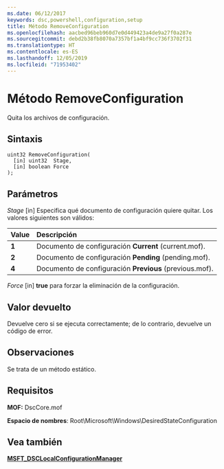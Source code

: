 ```yaml
---
ms.date: 06/12/2017
keywords: dsc,powershell,configuration,setup
title: Método RemoveConfiguration
ms.openlocfilehash: aacbed96beb960d7e0d449423a4de9a27f0a287e
ms.sourcegitcommit: debd2b38fb8070a7357bf1a4bf9cc736f3702f31
ms.translationtype: HT
ms.contentlocale: es-ES
ms.lasthandoff: 12/05/2019
ms.locfileid: "71953402"
---
```

# <a name="removeconfiguration-method"></a>Método RemoveConfiguration

Quita los archivos de configuración.

## <a name="syntax"></a>Sintaxis

```mof
uint32 RemoveConfiguration(
  [in] uint32  Stage,
  [in] boolean Force
);
```

## <a name="parameters"></a>Parámetros

*Stage* \[in\] Especifica qué documento de configuración quiere quitar. Los valores siguientes son válidos:

|Value |Descripción |
|:--- |:---|
|**1** | Documento de configuración **Current** (current.mof). |
|**2** | Documento de configuración **Pending** (pending.mof).  |
|**4** | Documento de configuración **Previous** (previous.mof). |

*Force* \[in\] **true** para forzar la eliminación de la configuración.

## <a name="return-value"></a>Valor devuelto

Devuelve cero si se ejecuta correctamente; de lo contrario, devuelve un código de error.

## <a name="remarks"></a>Observaciones

Se trata de un método estático.

## <a name="requirements"></a>Requisitos

**MOF:** DscCore.mof

**Espacio de nombres**: Root\Microsoft\Windows\DesiredStateConfiguration

## <a name="see-also"></a>Vea también

[**MSFT_DSCLocalConfigurationManager**](msft-dsclocalconfigurationmanager.md)
